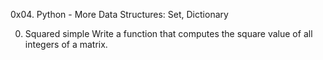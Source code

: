 0x04. Python - More Data Structures: Set, Dictionary

0. Squared simple
Write a function that computes the square value of all integers of a matrix.

